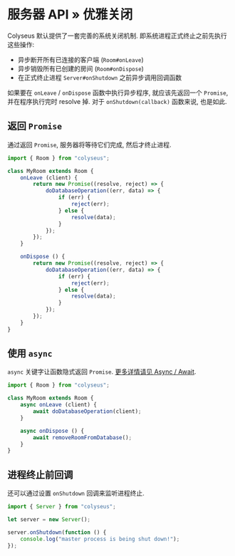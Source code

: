 # 服务器 API &raquo; 优雅关闭

Colyseus 默认提供了一套完善的系统关闭机制. 即系统进程正式终止之前先执行这些操作:

- 异步断开所有已连接的客户端 (`Room#onLeave`)
- 异步销毁所有已创建的房间 (`Room#onDispose`)
- 在正式终止进程 `Server#onShutdown` 之前异步调用回调函数

如果要在 `onLeave` / `onDispose` 函数中执行异步程序, 就应该先返回一个 `Promise`, 并在程序执行完时 resolve 掉. 对于 `onShutdown(callback)` 函数来说, 也是如此.


## 返回 `Promise`

通过返回 `Promise`, 服务器将等待它们完成, 然后才终止进程.

```typescript
import { Room } from "colyseus";

class MyRoom extends Room {
    onLeave (client) {
        return new Promise((resolve, reject) => {
            doDatabaseOperation((err, data) => {
                if (err) {
                    reject(err);
                } else {
                    resolve(data);
                }
            });
        });
    }

    onDispose () {
        return new Promise((resolve, reject) => {
            doDatabaseOperation((err, data) => {
                if (err) {
                    reject(err);
                } else {
                    resolve(data);
                }
            });
        });
    }
}
```

## 使用 `async`

`async` 关键字让函数隐式返回 `Promise`. [更多详情请见 Async / Await](https://basarat.gitbooks.io/typescript/content/docs/async-await.html).

```typescript
import { Room } from "colyseus";

class MyRoom extends Room {
    async onLeave (client) {
        await doDatabaseOperation(client);
    }

    async onDispose () {
        await removeRoomFromDatabase();
    }
}
```

## 进程终止前回调

还可以通过设置 `onShutdown` 回调来监听进程终止.

```typescript fct_label="Server"
import { Server } from "colyseus";

let server = new Server();

server.onShutdown(function () {
    console.log("master process is being shut down!");
});
```
